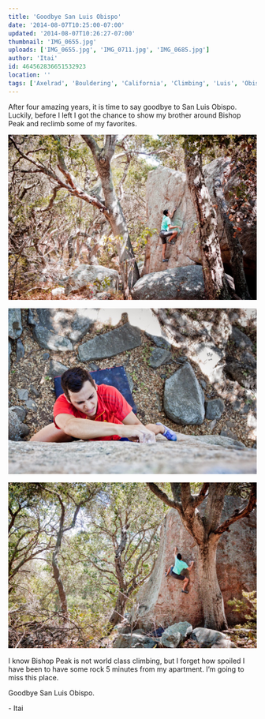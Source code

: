 ```yaml
---
title: 'Goodbye San Luis Obispo'
date: '2014-08-07T10:25:00-07:00'
updated: '2014-08-07T10:26:27-07:00'
thumbnail: 'IMG_0655.jpg'
uploads: ['IMG_0655.jpg', 'IMG_0711.jpg', 'IMG_0685.jpg']
author: 'Itai'
id: 464562836651532923
location: ''
tags: ['Axelrad', 'Bouldering', 'California', 'Climbing', 'Luis', 'Obispo', 'San', 'Slo']
---
```


After four amazing years, it is time to say goodbye to San Luis Obispo. Luckily, before I left I got the chance to show my brother around Bishop Peak and reclimb some of my favorites.

![image alt](uploads/IMG_0655.jpg)

![image alt](uploads/IMG_0711.jpg)

![image alt](uploads/IMG_0685.jpg)

I know Bishop Peak is not world class climbing, but I forget how spoiled I have been to have some rock 5 minutes from my apartment. I’m going to miss this place.

Goodbye San Luis Obispo. 

\- Itai
